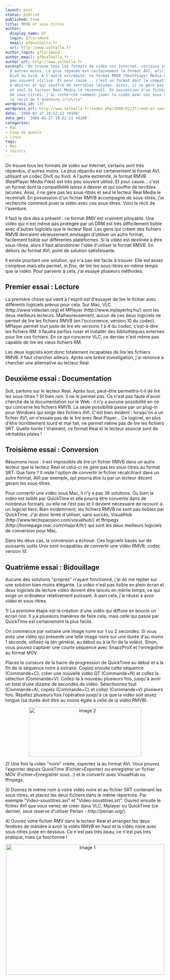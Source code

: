```yaml
---
layout: post
status: publish
published: true
title: RMVB et sous-titres
author:
  display_name: GF
  login: gflorimond
  email: gf@valhalla.fr
  url: http://www.valhalla.fr
author_login: gflorimond
author_email: gf@valhalla.fr
author_url: http://www.valhalla.fr
excerpt: "On trouve tous les formats de vidéo sur Internet, certains sont très répandus,
  d'autres moins. Le plus répandu est certainement le format AVI, utilisant un codec
  DivX ou Xvid. A l'autre extrémité, le format RMVB (RealPlayer Media Files) est très
  peu souvent utilisé. Et pour cause... c'est un format dont la compatibilité laisse
  à désirer et qui souffre de terribles lacunes. Ainsi, il ne gère pas les sous-titres
  et seul le lecteur Real Media le reconnaît. En possession d'un fichier RMVB accompagné
  de sous-titres, j'ai recherché comment jouer la vidéo avec ces sous-titres. Voici
  le récit de l'aventure.\r\n\r\n"
wordpress_id: 137
wordpress_url: http://www.valhalla.fr/index.php/2008/02/27/rmvb-et-sous-titres/
date: '2008-02-27 19:52:21 +0100'
date_gmt: '2008-02-27 18:52:21 +0100'
categories:
- Mac
- Coup de gueule
- Linux
tags:
- Mac
- loisirs
---
```

<p>On trouve tous les formats de vidéo sur Internet, certains sont très répandus, d'autres moins. Le plus répandu est certainement le format AVI, utilisant un codec DivX ou Xvid. A l'autre extrémité, le format RMVB (RealPlayer Media Files) est très peu souvent utilisé. Et pour cause... c'est un format dont la compatibilité laisse à désirer et qui souffre de terribles lacunes. Ainsi, il ne gère pas les sous-titres et seul le lecteur Real Media le reconnaît. En possession d'un fichier RMVB accompagné de sous-titres, j'ai recherché comment jouer la vidéo avec ces sous-titres. Voici le récit de l'aventure.</p>
<p><a id="more"></a><a id="more-137"></a></p>
<p>Il faut le dire dès à présent : ce format RMV est vraiment pitoyable. Une vidéo qui n'est même pas protégée par un DRM est très difficilement lisible avec d'autres logiciels que le lecteur Real. Les gens qui créent des fichiers RMVB devraient sérieusement envisager d'utiliser un autre format, facilement lisible sur différentes plateformes. Si la vidéo est destinée à être sous-titrée, alors il faut abandonner l'idée d'utiliser le format RMVB. En dehors du format AVI, point de solution satisfaisante.</p>
<p>Il existe pourtant une solution, qui n'a pas été facile à trouver. Elle est assez complexe mais elle permet, <i>in fine</i>, de lire les sous-titres en même temps que la vidéo. Pour parvenir à cela, j'ai essayé plusieurs méthodes.</p>
<h2>Premier essai : Lecture</h2>
<p>La première chose qui vient à l'esprit est d'essayer de lire le fichier avec différents logiciels prévus pour cela. Sur Mac, VLC (http://www.videolan.org) et MPlayer (http://www.mplayerhq.hu/) sont les deux meilleurs lecteurs. Malheureusement, aucun de ces deux logiciels ne permet de lire les fichiers RMVB (en l'occurrence, version 10 du codec). MPlayer permet tout juste de lire els versions 1 à 4 du codec, c'est-à-dire les fichiers RM. Il faudra parfois ruser et installer des bibliothèques externes pour lire ces fichiers. En ce qui concerne VLC, ce dernier n'est même pas capable de lire les vieux fichiers RM.</p>
<p>Les deux logiciels sont donc totalement incapables de lire les fichiers RMVB. Il faut chercher ailleurs. Après une brève investigation, j'ai renoncé à chercher une alternative au lecteur Real.</p>
<h2>Deuxième essai : Documentation</h2>
<p>Soit, partons sur le lecteur Real. Après tout, peut-être permettra-t-il de lire les sous-titres ? Et bien non. Il ne le permet pas. Ce n'est pas faute d'avoir cherché de la documentation sur le Web : il n'y a aucune possibilité en ce qui concerne les fichiers RMVB. La seule possibilité passe par un plug-in pour Windows qui exige des fichiers AVI. C'est bien évident : lorsqu'on a un fichier AVI, on n'essaie pas de le lire avec Real Player... Ce logiciel, en plus d'être horriblement lourd et mal fait, ne permet même pas de lire les fichiers SRT. Quelle honte ! Vraiment, ce format Real et le lecteur associé sont de véritables plaies !</p>
<h2>Troisième essai : Conversion</h2>
<p>Résumons nous : il est impossible de lire un fichier RMVB dans un autre lecteur que le lecteur Real et celui-ci ne gère pas les sous-titres au format SRT. Que faire ? Il reste l'option de convertir le fichier récalcitrant dans un autre format, AVI par exemple, qui pourra être lu par un lecteur décent gérant les sous-titres.</p>
<p>Pour convertir une vidéo sous Mac, il n'y a pas 36 solutions. Ou bien la vidéo est lisible par QuickTime et elle pourra être convertie dans de nombreux formats, ou elle ne l'est pas et il devient nécessaire de recourir à un logiciel tiers. Bien évidemment, les fichiers RMVB ne sont pas lisibles par QuickTime. J'ai donc tenté d'utiliser, sans succès, VisualHub (http://www.techspansion.com/visualhub/) et ffmpegx (http://homepage.mac.com/major4/fr/) qui sont les deux meilleurs logiciels de conversion pour Mac.</p>
<p>Dans les deux cas, la conversion a échoué. Ces logiciels basés sur de puissants outils Unix sont incapables de convertir une vidéo RMVB, codec version 10.</p>
<h2>Quatrième essai : Bidouillage</h2>
<p>Aucune des solutions "propres" n'ayant fonctionné, j'ai dû me replier sur une solution bien moins élégante. La vidéo n'est pas lisible en plein écran et deux logiciels de lecture vidéo doivent être lancés en même temps, ce qui exige un ordinateur relativement puissant. A part cela, j'ai réussi à avoir vidéo et sous-titres.</p>
<p>1) La première étape est la création d'une vidéo qui diffuse en boucle un écran noir. Il y a plusieurs manières de faire cela, mais celle qui passe par QuickTime est certainement la plus facile. </p>
<p>On commence par extraire une image noire sur 1 ou 2 secondes. Si vous avez une vidéo qui présente une telle image noire sur une durée d'au moins 1 seconde, utilisez-la (en général, au début ou à la fin de la vidéo). Sinon, vous pouvez capturer une courte séquence avec SnapzProX et l'enregistrer au format MOV.</p>
<p>Placez le curseurs de la barre de progression de QuickTime au début et à la fin de la séquence noire à extraire. Copiez ensuite cette séquence (Commande+C), créer une nouvelle vidéo QT (Commande+N) et collez la sélection (Commande+V). Collez-la à nouveau plusieurs fois, jusqu'à avoir un total d'une dizaine de secondes de vidéo. Sélectionnez tout (Commande+A), copiez (Commande+C) et collez (Commande+V) plusieurs fois. Répétez plusieurs fois l'opération jusqu'à ce que la vidéo soit assez longue (sa durée doit être au moins égale à celle de la vidéo RMVB).</p>
<p><center><a href="http://www.flickr.com/photos/valhallafr/2296768636/" title="Image 2 de GF @ valhalla.fr, sur Flickr"><img src="http://farm4.static.flickr.com/3241/2296768636_6d67806efa_o.png" width="354" height="156" alt="Image 2" /></a></center></p>
<p>2) Une fois la vidéo "noire" créée, exportez la au format AVI. Vous pouvez l'exporter depuis QuickTime (Fichier>Exporter) ou enregistrer un fichier MOV (Fichier>Enregistrer sous...) et le convertir avec VisualHub ou ffmpegx.</p>
<p>3) Donnez le même nom à votre vidéo noire et au fichier SRT contenant les sous-titres, et placez les deux fichiers dans le même répertoire. Par exemple "Video-soustitres.avi" et "Video-soustitres.srt". Ouvrez ensuite le fichier AVI que vous venez de créer dans VLC, Mplayer ou QuickTime (ce dernier, sous réserve d'utiliser Perian - http://perian.org/).</p>
<p>4) Ouvrez votre fichier RMV dans le lecteur Real et arrangez les deux fenêtres de manière à avoir la vidéo RMVB en haut et la vidéo noire avec sous-titres juste en dessous. Ce n'est pas très beau, ce n'est pas très pratique, mais ça fonctionne !</p>
<p><center><a href="http://www.flickr.com/photos/valhallafr/2296763256/" title="Image 1 de GF @ valhalla.fr, sur Flickr"><img src="http://farm4.static.flickr.com/3294/2296763256_c0229d8812.jpg" width="500" height="413" alt="Image 1" /></a></center></p>
